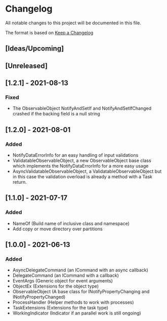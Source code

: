 # Changelog
All notable changes to this project will be documented in this file.

The format is based on [Keep a Changelog](https://keepachangelog.com/en/1.0.0/)

## [Ideas/Upcoming]

## [Unreleased]

## [1.2.1] - 2021-08-13
### Fixed
* The ObservableObject NotifyAndSetIf and NotifyAndSetIfChanged crashed if the backing field is a null string

## [1.2.0] - 2021-08-01
### Added
* NotifyDataErrorInfo for an easy handling of input validations
* ValidatableObservableObject, a new ObservableObject base class which implements the NotifyDataErrorInfo for a more easy usage
* AsyncValidatableObservableObject, a ValidatableObservableObject but in this case the validation overload is already a method with a Task return.

## [1.1.0] - 2021-07-17
### Added
* NameOf (Build name of inclusive class and namespace)
* Add copy or move directory over partitions

## [1.0.0] - 2021-06-13
### Added
* AsyncDelegateCommand (an ICommand with an async callback)
* DelegateCommand (an ICommand with a callback)
* EventArgs (Generic object for event arguments)
* ObjectEx (Extensions for the object type)
* ObservableObject (A base class for INotifyPropertyChanging and INotifyPropertyChanged)
* ProcessHandler (Helper methods to work with processes)
* TaskExtensions (Extensions for the task type)
* WorkingIndicator (Indicator if an parallel work is still ongoing)
